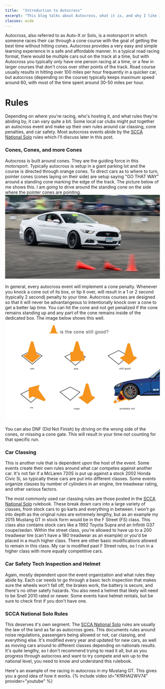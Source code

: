 ```yaml
---
title:  "Introduction to Autocross"
excerpt: "This blog talks about Autocross, what it is, and why I like it!"
classes: wide
---
```

Autocross, also referred to as Auto-X or Solo, is a motorsport in which someone races their car through a cone course with the goal of getting the best time without hitting cones. Autocross provides a very easy and simple learning experience in a safe and affordable manner. In a typical road racing format, there would be multiple cars out on the track at a time, but with Autocross you typically only have one person racing at a time, or a few in larger courses that don't cross over other points of the track. Road course usually results in hitting over 100 miles per hour frequently in a quicker car, but autocross (depending on the course) typically keeps maximum speed around 60, with most of the time spent around 30-50 miles per hour.

# Rules
Depending on where you're racing, who's hosting it, and what rules they're abiding by, it can vary quite a bit. Some local car clubs might put together an autocross event and make up their own rules around car classing, cone penalties, and car safety. Most autocross events abide by the [SCCA National Solo](https://www.scca.com/pages/solo-cars-and-rules) rules which I'll discuss later in this post.

### Cones, Cones, and more Cones
Autocross is built around cones. They are the guiding force in this motorsport. Typically autocross is setup in a giant parking lot and the course is directed through orange cones. To direct cars as to where to turn, pointer cones (cones laying on their side) are setup saying "GO THAT WAY" around a standing cone marking the edge of the track. The picture below of me shows this. I am going to drive around the standing cone on the side where the pointer cones are pointing.
![Cone Example](/assets/images/coneexample.jpg)

In general, every autocross event will implement a cone penalty. Whenever you knock a cone out of its box, or tip it over, will result in a 1 or 2 second (typically 2 second) penalty to your time. Autocross courses are designed so that it will never be advantangeous to intentionally knock over a cone to get a better lap time. You can hit the cone and not get penalized if the cone remains standing up and any part of the cone remains inside of the dedicated box. The image below shows this well.
![Cone Box](/assets/images/conepenalty.jpg)

You can also DNF (Did Not Finish) by driving on the wrong side of the cones, or missing a cone gate. This will result in your time not counting for that specific run. 

### Car Classing
This is another rule that is dependent upon the host of the event. Some events create their own rules around what car competes against another car. It's not fair if a McLaren 720S is put up against a stock 2002 Honda Civic Si, so typically these cars are put into different classes. Some events organize classes by number of cylinders in an engine, tire treadwear rating, and other various factors. 

The most commonly used car classing rules are those posted in the [SCCA National Solo](https://www.scca.com/pages/solo-cars-and-rules) rulebook. These break down cars into a large variety of classes, from stock cars to go karts and everything in between. I won't go into depth as the original rules are extremely lengthy, but as an example my 2015 Mustang GT in stock form would be in the F Street (FS) class. This class also contains stock cars like a 1992 Toyota Supra and an Infiniti G37 coupe/sedan. Within the street class, you're allowed to have up to a 200 treadwear tire (can't have a 180 treadwear as an example) or you'd be placed in a much higher class. There are other basic modifications allowed to remain in this class. My car is modified past F Street rules, so I run in a higher class with more equally competitive cars.

### Car Safety Tech Inspection and Helmet
Again, mostly dependent upon the event organization and what rules they abide by. Each car needs to go through a basic tech inspection that makes sure the wheels won't fall off, the brakes work, the battery is secure, and there's no other satefy hazards. You also need a helmet that likely will need to be Snell 2010 rated or newer. Some events have helmet rentals, but be sure to check first if you don't have one.

### SCCA National Solo Rules
This deserves it's own segment. The [SCCA National Solo](https://www.scca.com/pages/solo-cars-and-rules) rules are usually the law of the land as far as autocross goes. This documents rules around noise regulations, passengers being allowed or not, car classing, and everything else. It's modified every year and updated for new cars, as well as moving cars around to different classes depending on nationals results. It's quite lengthy, so I don't recommend trying to read it all, but as you progress through autocross and want to try compete and win up to the national level, you need to know and understand this rulebook.

Here's an example of me racing in autocross in my Mustang GT. This gives you a good idea of how it works.
{% include video id="KfRHAl2WV74" provider="youtube" %}
